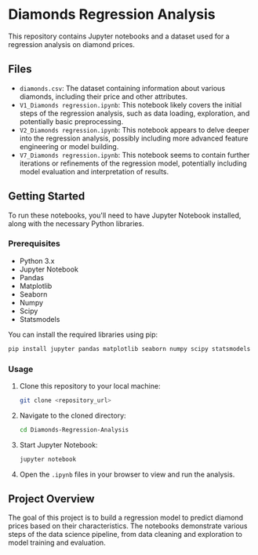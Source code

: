 
# Diamonds Regression Analysis

This repository contains Jupyter notebooks and a dataset used for a regression analysis on diamond prices.

## Files

* `diamonds.csv`: The dataset containing information about various diamonds, including their price and other attributes.
* `V1_Diamonds regression.ipynb`: This notebook likely covers the initial steps of the regression analysis, such as data loading, exploration, and potentially basic preprocessing.
* `V2_Diamonds regression.ipynb`: This notebook appears to delve deeper into the regression analysis, possibly including more advanced feature engineering or model building.
* `V7_Diamonds regression.ipynb`: This notebook seems to contain further iterations or refinements of the regression model, potentially including model evaluation and interpretation of results.

## Getting Started

To run these notebooks, you'll need to have Jupyter Notebook installed, along with the necessary Python libraries.

### Prerequisites

* Python 3.x
* Jupyter Notebook
* Pandas
* Matplotlib
* Seaborn
* Numpy
* Scipy
* Statsmodels

You can install the required libraries using pip:

```bash
pip install jupyter pandas matplotlib seaborn numpy scipy statsmodels
````

### Usage

1.  Clone this repository to your local machine:

    ```bash
    git clone <repository_url>
    ```

2.  Navigate to the cloned directory:

    ```bash
    cd Diamonds-Regression-Analysis
    ```

3.  Start Jupyter Notebook:

    ```bash
    jupyter notebook
    ```

4.  Open the `.ipynb` files in your browser to view and run the analysis.

## Project Overview

The goal of this project is to build a regression model to predict diamond prices based on their characteristics. The notebooks demonstrate various steps of the data science pipeline, from data cleaning and exploration to model training and evaluation.

